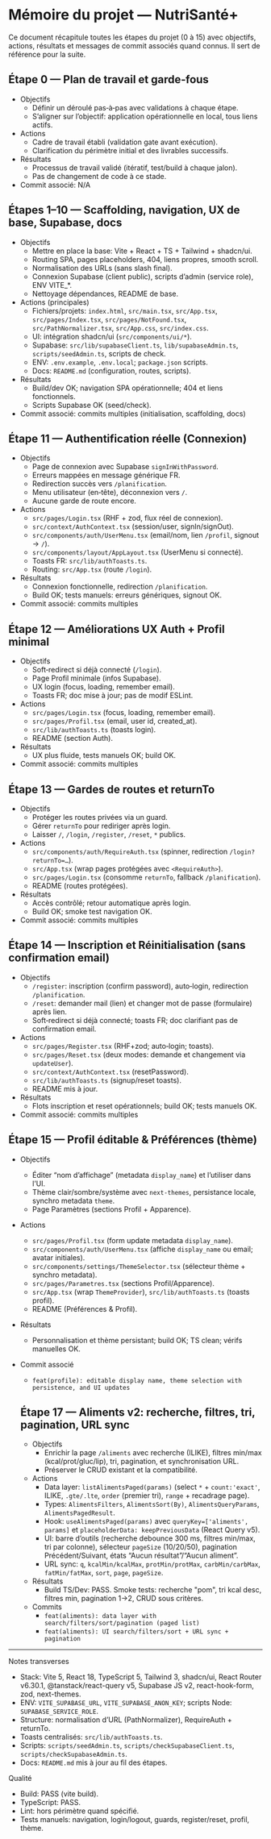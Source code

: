 # Mémoire du projet — NutriSanté+

Ce document récapitule toutes les étapes du projet (0 à 15) avec objectifs, actions, résultats et messages de commit associés quand connus. Il sert de référence pour la suite.

## Étape 0 — Plan de travail et garde‑fous
- Objectifs
  - Définir un déroulé pas‑à‑pas avec validations à chaque étape.
  - S’aligner sur l’objectif: application opérationnelle en local, tous liens actifs.
- Actions
  - Cadre de travail établi (validation gate avant exécution).
  - Clarification du périmètre initial et des livrables successifs.
- Résultats
  - Processus de travail validé (itératif, test/build à chaque jalon).
  - Pas de changement de code à ce stade.
- Commit associé: N/A

## Étapes 1–10 — Scaffolding, navigation, UX de base, Supabase, docs
- Objectifs
  - Mettre en place la base: Vite + React + TS + Tailwind + shadcn/ui.
  - Routing SPA, pages placeholders, 404, liens propres, smooth scroll.
  - Normalisation des URLs (sans slash final).
  - Connexion Supabase (client public), scripts d’admin (service role), ENV VITE_*.
  - Nettoyage dépendances, README de base.
- Actions (principales)
  - Fichiers/projets: `index.html`, `src/main.tsx`, `src/App.tsx`, `src/pages/Index.tsx`, `src/pages/NotFound.tsx`, `src/PathNormalizer.tsx`, `src/App.css`, `src/index.css`.
  - UI: intégration shadcn/ui (`src/components/ui/*`).
  - Supabase: `src/lib/supabaseClient.ts`, `lib/supabaseAdmin.ts`, `scripts/seedAdmin.ts`, scripts de check.
  - ENV: `.env.example`, `.env.local`; `package.json` scripts.
  - Docs: `README.md` (configuration, routes, scripts).
- Résultats
  - Build/dev OK; navigation SPA opérationnelle; 404 et liens fonctionnels.
  - Scripts Supabase OK (seed/check).
- Commit associé: commits multiples (initialisation, scaffolding, docs)

## Étape 11 — Authentification réelle (Connexion)
- Objectifs
  - Page de connexion avec Supabase `signInWithPassword`.
  - Erreurs mappées en message générique FR.
  - Redirection succès vers `/planification`.
  - Menu utilisateur (en‑tête), déconnexion vers `/`.
  - Aucune garde de route encore.
- Actions
  - `src/pages/Login.tsx` (RHF + zod, flux réel de connexion).
  - `src/context/AuthContext.tsx` (session/user, signIn/signOut).
  - `src/components/auth/UserMenu.tsx` (email/nom, lien `/profil`, signout → `/`).
  - `src/components/layout/AppLayout.tsx` (UserMenu si connecté).
  - Toasts FR: `src/lib/authToasts.ts`.
  - Routing: `src/App.tsx` (route `/login`).
- Résultats
  - Connexion fonctionnelle, redirection `/planification`.
  - Build OK; tests manuels: erreurs génériques, signout OK.
- Commit associé: commits multiples

## Étape 12 — Améliorations UX Auth + Profil minimal
- Objectifs
  - Soft‑redirect si déjà connecté (`/login`).
  - Page Profil minimale (infos Supabase).
  - UX login (focus, loading, remember email).
  - Toasts FR; doc mise à jour; pas de modif ESLint.
- Actions
  - `src/pages/Login.tsx` (focus, loading, remember email).
  - `src/pages/Profil.tsx` (email, user id, created_at).
  - `src/lib/authToasts.ts` (toasts login).
  - README (section Auth).
- Résultats
  - UX plus fluide, tests manuels OK; build OK.
- Commit associé: commits multiples

## Étape 13 — Gardes de routes et returnTo
- Objectifs
  - Protéger les routes privées via un guard.
  - Gérer `returnTo` pour rediriger après login.
  - Laisser `/`, `/login`, `/register`, `/reset`, `*` publics.
- Actions
  - `src/components/auth/RequireAuth.tsx` (spinner, redirection `/login?returnTo=…`).
  - `src/App.tsx` (wrap pages protégées avec `<RequireAuth>`).
  - `src/pages/Login.tsx` (consomme `returnTo`, fallback `/planification`).
  - README (routes protégées).
- Résultats
  - Accès contrôlé; retour automatique après login.
  - Build OK; smoke test navigation OK.
- Commit associé: commits multiples

## Étape 14 — Inscription et Réinitialisation (sans confirmation email)
- Objectifs
  - `/register`: inscription (confirm password), auto‑login, redirection `/planification`.
  - `/reset`: demander mail (lien) et changer mot de passe (formulaire) après lien.
  - Soft‑redirect si déjà connecté; toasts FR; doc clarifiant pas de confirmation email.
- Actions
  - `src/pages/Register.tsx` (RHF+zod; auto‑login; toasts).
  - `src/pages/Reset.tsx` (deux modes: demande et changement via `updateUser`).
  - `src/context/AuthContext.tsx` (resetPassword).
  - `src/lib/authToasts.ts` (signup/reset toasts).
  - README mis à jour.
- Résultats
  - Flots inscription et reset opérationnels; build OK; tests manuels OK.
- Commit associé: commits multiples

## Étape 15 — Profil éditable & Préférences (thème)
- Objectifs
  - Éditer “nom d’affichage” (metadata `display_name`) et l’utiliser dans l’UI.
  - Thème clair/sombre/système avec `next-themes`, persistance locale, synchro metadata `theme`.
  - Page Paramètres (sections Profil + Apparence).
- Actions
  - `src/pages/Profil.tsx` (form update metadata `display_name`).
  - `src/components/auth/UserMenu.tsx` (affiche `display_name` ou email; avatar initiales).
  - `src/components/settings/ThemeSelector.tsx` (sélecteur thème + synchro metadata).
  - `src/pages/Parametres.tsx` (sections Profil/Apparence).
  - `src/App.tsx` (wrap `ThemeProvider`), `src/lib/authToasts.ts` (toasts profil).
  - README (Préférences & Profil).
- Résultats
  - Personnalisation et thème persistant; build OK; TS clean; vérifs manuelles OK.
- Commit associé
  - `feat(profile): editable display name, theme selection with persistence, and UI updates`

  ## Étape 17 — Aliments v2: recherche, filtres, tri, pagination, URL sync
  - Objectifs
    - Enrichir la page `/aliments` avec recherche (ILIKE), filtres min/max (kcal/prot/gluc/lip), tri, pagination, et synchronisation URL.
    - Préserver le CRUD existant et la compatibilité.
  - Actions
    - Data layer: `listAlimentsPaged(params)` (select `*` + `count:'exact'`, ILIKE, `.gte/.lte`, `order` (premier tri), `range` + recadrage page).
    - Types: `AlimentsFilters`, `AlimentsSort(By)`, `AlimentsQueryParams`, `AlimentsPagedResult`.
    - Hook: `useAlimentsPaged(params)` avec `queryKey=['aliments', params]` et `placeholderData: keepPreviousData` (React Query v5).
    - UI: barre d’outils (recherche debounce 300 ms, filtres min/max, tri par colonne), sélecteur `pageSize` (10/20/50), pagination Précédent/Suivant, états “Aucun résultat”/“Aucun aliment”.
    - URL sync: `q`, `kcalMin/kcalMax`, `protMin/protMax`, `carbMin/carbMax`, `fatMin/fatMax`, `sort`, `page`, `pageSize`.
  - Résultats
    - Build TS/Dev: PASS. Smoke tests: recherche "pom", tri kcal desc, filtres min, pagination 1→2, CRUD sous critères.
  - Commits
    - `feat(aliments): data layer with search/filters/sort/pagination (paged list)`
    - `feat(aliments): UI search/filters/sort + URL sync + pagination`

---

Notes transverses
- Stack: Vite 5, React 18, TypeScript 5, Tailwind 3, shadcn/ui, React Router v6.30.1, @tanstack/react-query v5, Supabase JS v2, react-hook-form, zod, next-themes.
- ENV: `VITE_SUPABASE_URL`, `VITE_SUPABASE_ANON_KEY`; scripts Node: `SUPABASE_SERVICE_ROLE`.
- Structure: normalisation d’URL (PathNormalizer), RequireAuth + returnTo.
- Toasts centralisés: `src/lib/authToasts.ts`.
- Scripts: `scripts/seedAdmin.ts`, `scripts/checkSupabaseClient.ts`, `scripts/checkSupabaseAdmin.ts`.
- Docs: `README.md` mis à jour au fil des étapes.

Qualité
- Build: PASS (vite build).
- TypeScript: PASS.
- Lint: hors périmètre quand spécifié.
- Tests manuels: navigation, login/logout, guards, register/reset, profil, thème.
